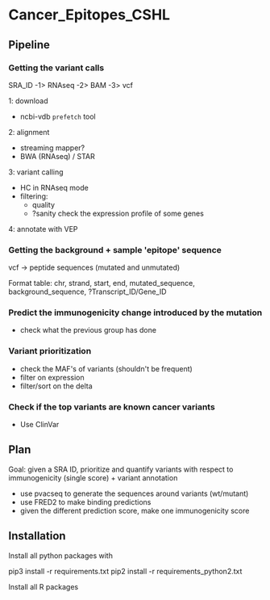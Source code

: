 # Cancer_Epitopes_CSHL

## Pipeline 

### Getting the variant calls

SRA_ID -1> RNAseq -2> BAM -3> vcf 

1: download
- ncbi-vdb `prefetch` tool 


2: alignment
- streaming mapper?
- BWA (RNAseq) / STAR

3: variant calling
- HC in RNAseq mode
- filtering:
   - quality
   - ?sanity check the expression profile of some genes
   
4: annotate with VEP


### Getting the background + sample 'epitope' sequence 

vcf -> peptide sequences (mutated and unmutated)

Format table:
chr, strand, start, end, mutated_sequence, background_sequence, ?Transcript_ID/Gene_ID


### Predict the immunogenicity change introduced by the mutation

- check what the previous group has done

### Variant prioritization

- check the MAF's of variants (shouldn't be frequent)
- filter on expression
- filter/sort on the delta

### Check if the top variants are known cancer variants 

- Use ClinVar

## Plan

Goal: given a SRA ID, prioritize and quantify variants with respect to immunogenicity (single score) + variant annotation

- use pvacseq to generate the sequences around variants (wt/mutant)
- use FRED2 to make binding predictions
- given the different prediction score, make one immunogenicity score


## Installation

Install all python packages with

pip3 install -r requirements.txt
pip2 install -r requirements_python2.txt

Install all R packages

